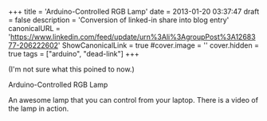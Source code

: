 +++
title = 'Arduino-Controlled RGB Lamp'
date = 2013-01-20 03:37:47
draft = false
description = 'Conversion of linked-in share into blog entry'
canonicalURL = 'https://www.linkedin.com/feed/update/urn%3Ali%3AgroupPost%3A1268377-206222602'
ShowCanonicalLink = true
#cover.image = ''
cover.hidden = true
tags = ["arduino", "dead-link"]
+++

(I'm not sure what this poined to now.)

Arduino-Controlled RGB Lamp

An awesome lamp that you can control from your laptop.  There is a video of the lamp in action.
